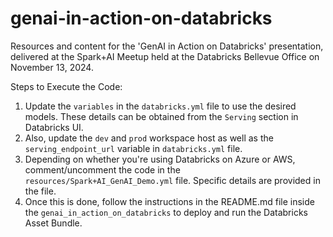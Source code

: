 # genai-in-action-on-databricks
 Resources and content for the 'GenAI in Action on Databricks' presentation, delivered at the Spark+AI Meetup held at the Databricks Bellevue Office on November 13, 2024.

Steps to Execute the Code:

1. Update the `variables` in the `databricks.yml` file to use the desired models. These details can be obtained from the `Serving` section in Databricks UI. 
2. Also, update the `dev` and `prod` workspace host as well as the `serving_endpoint_url` variable in `databricks.yml` file.
3. Depending on whether you're using Databricks on Azure or AWS, comment/uncomment the code in the `resources/Spark+AI_GenAI_Demo.yml` file. Specific details are provided in the file.
4. Once this is done, follow the instructions in the README.md file inside the `genai_in_action_on_databricks` to deploy and run the Databricks Asset Bundle. 

